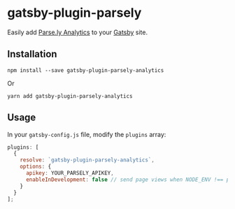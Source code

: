 # gatsby-plugin-parsely

Easily add [Parse.ly Analytics](https://www.parse.ly/) to your [Gatsby](https://www.gatsbyjs.org/) site.

## Installation

```
npm install --save gatsby-plugin-parsely-analytics
```

Or

```
yarn add gatsby-plugin-parsely-analytics
```

## Usage

In your `gatsby-config.js` file, modify the `plugins` array:

```javascript
plugins: [
  {
    resolve: `gatsby-plugin-parsely-analytics`,
    options: {
      apikey: YOUR_PARSELY_APIKEY,
      enableInDevelopment: false // send page views when NODE_ENV !== prod
    }
  }
];
```

